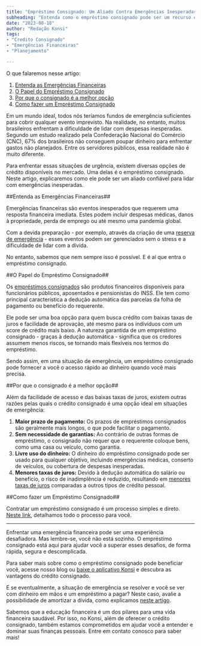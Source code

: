 ```yaml
---
title: "Empréstimo Consignado: Um Aliado Contra Emergências Inesperadas"
subheading: "Entenda como o empréstimo consignado pode ser um recurso eficaz para enfrentar momentos de urgência financeira."
date: "2023-08-18"
author: "Redação Konsi"
tags:
- "Credito Consignado"
- "Emergências Financeiras"
- "Planejamento"

---
```


O que falaremos nesse artigo:
1. [Entenda as Emergências Financeiras](#emergencias-financeiras)
2. [O Papel do Empréstimo Consignado](#papel-consignado)
3. [Por que o consignado é a melhor opção](#melhor-opcao)
4. [Como fazer um Empréstimo Consignado](#como-fazer)

Em um mundo ideal, todos nós teríamos fundos de emergência suficientes para cobrir qualquer evento imprevisto. Na realidade, no entanto, muitos brasileiros enfrentam a dificuldade de lidar com despesas inesperadas. Segundo um estudo realizado pela Confederação Nacional do Comércio (CNC), 67% dos brasileiros não conseguem poupar dinheiro para enfrentar gastos não planejados. Entre os servidores públicos, essa realidade não é muito diferente. 

Para enfrentar essas situações de urgência, existem diversas opções de crédito disponíveis no mercado. Uma delas é o empréstimo consignado. Neste artigo, explicaremos como ele pode ser um aliado confiável para lidar com emergências inesperadas.

##Entenda as Emergências Financeiras<a name="emergencias-financeiras"></a>##

Emergências financeiras são eventos inesperados que requerem uma resposta financeira imediata. Estes podem incluir despesas médicas, danos à propriedade, perda de emprego ou até mesmo uma pandemia global. 

Com a devida preparação - por exemplo, através da criação de uma [reserva de emergência](https://konsi.com.br/postagens/a-importancia-da-reserva-de-emergencia) - esses eventos podem ser gerenciados sem o stress e a dificuldade de lidar com a dívida.

No entanto, sabemos que nem sempre isso é possível. E é aí que entra o empréstimo consignado.

##O Papel do Empréstimo Consignado<a name="papel-consignado"></a>##

Os [empréstimos consignados](https://konsi.com.br/postagens/o-guia-definitivo-sobre-credito-consignado-para-servidor-publico-novato) são produtos financeiros disponíveis para funcionários públicos, aposentados e pensionistas do INSS. Ele tem como principal característica a dedução automática das parcelas da folha de pagamento ou benefício do requerente.

Ele pode ser uma boa opção para quem busca crédito com baixas taxas de juros e facilidade de aprovação, até mesmo para os indivíduos com um score de crédito mais baixo. A natureza garantida de um empréstimo consignado - graças à dedução automática - significa que os credores assumem menos riscos, se tornando mais flexíveis nos termos do empréstimo.

Sendo assim, em uma situação de emergência, um empréstimo consignado pode fornecer a você o acesso rápido ao dinheiro quando você mais precisa.

##Por que o consignado é a melhor opção<a name="melhor-opcao"></a>##

Além da facilidade de acesso e das baixas taxas de juros, existem outras razões pelas quais o crédito consignado é uma opção ideal em situações de emergência:

1. **Maior prazo de pagamento:** Os prazos de empréstimos consignados são geralmente mais longos, o que pode facilitar o pagamento.
2. **Sem necessidade de garantias:** Ao contrário de outras formas de empréstimo, o consignado não requer que o requerente coloque bens, como uma casa ou veículo, como garantia.
3. **Livre uso do dinheiro:** O dinheiro do empréstimo consignado pode ser usado para qualquer objetivo, incluindo emergências médicas, conserto de veículos, ou cobertura de despesas inesperadas.
4. **Menores taxas de juros:** Devido à dedução automática do salário ou benefício, o risco de inadimplência é reduzido, resultando em [menores taxas de juros](https://konsi.com.br/postagens/como-conseguir-a-menor-taxa-de-juros) comparadas a outros tipos de crédito pessoal.

##Como fazer um Empréstimo Consignado<a name="como-fazer"></a>##

Contratar um empréstimo consignado é um processo simples e direto. [Neste link](https://konsi.com.br/postagens/como-escolher-um-emprestimo-consignado), detalhamos todo o processo para você.

---

Enfrentar uma emergência financeira pode ser uma experiência desafiadora. Mas lembre-se, você não está sozinho. O empréstimo consignado está aqui para ajudar você a superar esses desafios, de forma rápida, segura e descomplicada. 

Para saber mais sobre como o empréstimo consignado pode beneficiar você, acesse nosso blog ou [baixe o aplicativo Konsi](https://konsi.com.br/) e descubra as vantagens do crédito consignado. 

E se eventualmente, a situação de emergência se resolver e você se ver com dinheiro em mãos e um empréstimo a pagar? Neste caso, avalie a possibilidade de amortizar a dívida, como explicamos [neste artigo](https://konsi.com.br/postagens/como-quitar-o-emprestimo-consignado).

Sabemos que a educação financeira é um dos pilares para uma vida financeira saudável. Por isso, no Konsi, além de oferecer o crédito consignado, também estamos comprometidos em ajudar você a entender e dominar suas finanças pessoais. Entre em contato conosco para saber mais!
